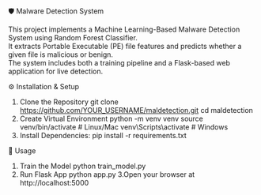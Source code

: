 
🛡️ Malware Detection System

This project implements a Machine Learning-Based Malware Detection System using Random Forest Classifier.  
It extracts Portable Executable (PE) file features and predicts whether a given file is malicious or benign.  
The system includes both a training pipeline and a Flask-based web application for live detection.

⚙️ Installation & Setup

1. Clone the Repository
  git clone https://github.com/YOUR_USERNAME/maldetection.git
  cd maldetection
2. Create Virtual Environment
  python -m venv venv
  source venv/bin/activate      # Linux/Mac
  venv\Scripts\activate         # Windows
3. Install Dependencies:
  pip install -r requirements.txt

🚀 Usage

1. Train the Model
  python train_model.py
2. Run Flask App
  python app.py
3.Open your browser at
  http://localhost:5000
